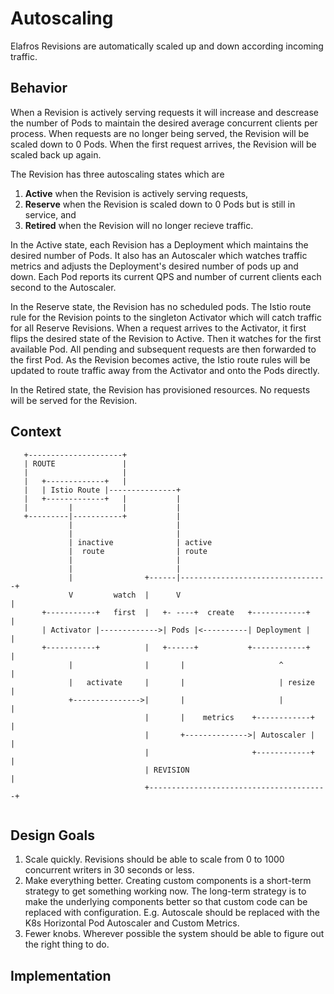 # Autoscaling

Elafros Revisions are automatically scaled up and down according incoming traffic.

## Behavior

When a Revision is actively serving requests it will increase and descrease the number of Pods to maintain the desired average concurrent clients per process.  When requests are no longer being served, the Revision will be scaled down to 0 Pods.  When the first request arrives, the Revision will be scaled back up again.

The Revision has three autoscaling states which are
1. **Active** when the Revision is actively serving requests,
2. **Reserve** when the Revision is scaled down to 0 Pods but is still in service, and
3. **Retired** when the Revision will no longer recieve traffic.

In the Active state, each Revision has a Deployment which maintains the desired number of Pods.  It also has an Autoscaler which watches traffic metrics and adjusts the Deployment's desired number of pods up and down.  Each Pod reports its current QPS and number of current clients each second to the Autoscaler.

In the Reserve state, the Revision has no scheduled pods.  The Istio route rule for the Revision points to the singleton Activator which will catch traffic for all Reserve Revisions.  When a request arrives to the Activator, it first flips the desired state of the Revision to Active.  Then it watches for the first available Pod.  All pending and subsequent requests are then forwarded to the first Pod.  As the Revision becomes active, the Istio route rules will be updated to route traffic away from the Activator and onto the Pods directly.

In the Retired state, the Revision has provisioned resources.  No requests will be served for the Revision.

## Context 

```
   +---------------------+
   | ROUTE               |
   |                     |
   |   +-------------+   |
   |   | Istio Route |---------------+
   |   +-------------+   |           |
   |         |           |           |
   +---------|-----------+           |
             |                       |
             |                       |
             | inactive              | active
             |  route                | route
             |                       |
             |                       |
             |                +------|---------------------------------+
             V         watch  |      V                                 |
       +-----------+   first  |   +- ----+  create   +------------+    |
       | Activator |------------->| Pods |<----------| Deployment |    |
       +-----------+          |   +------+           +------------+    |
             |                |       |                     ^          |
             |   activate     |       |                     | resize   |
             +--------------->|       |                     |          |
                              |       |    metrics    +------------+   |
                              |       +-------------->| Autoscaler |   |
                              |                       +------------+   |
                              | REVISION                               |
                              +----------------------------------------+
                              
```

## Design Goals

1. Scale quickly.  Revisions should be able to scale from 0 to 1000 concurrent writers in 30 seconds or less.
1. Make everything better.  Creating custom components is a short-term strategy to get something working now.  The long-term strategy is to make the underlying components better so that custom code can be replaced with configuration.  E.g. Autoscale should be replaced with the K8s Horizontal Pod Autoscaler and Custom Metrics.
1. Fewer knobs.  Wherever possible the system should be able to figure out the right thing to do.

## Implementation
